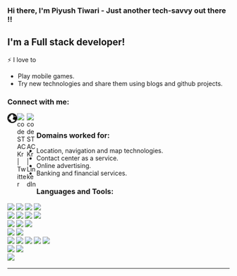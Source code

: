 ### Hi there, I'm Piyush Tiwari - Just another tech-savvy out there !!

## I'm a Full stack developer!
⚡ I love to 
- Play mobile games. 
- Try new technologies and share them using blogs and github projects.

### Connect with me:

[<img align="left" alt="codeSTACKr.com" width="22px" src="https://raw.githubusercontent.com/iconic/open-iconic/master/svg/globe.svg" />][website]
[<img align="left" alt="codeSTACKr | Twitter" width="22px" src="https://cdn.jsdelivr.net/npm/simple-icons@v3/icons/twitter.svg" />][twitter]
[<img align="left" alt="codeSTACKr | LinkedIn" width="22px" src="https://cdn.jsdelivr.net/npm/simple-icons@v3/icons/linkedin.svg" />][linkedin]

<br />

### Domains worked for:

- Location, navigation and map technologies.
- Contact center as a service.
- Online advertising.
- Banking and financial services.

### Languages and Tools:

![](https://img.shields.io/badge/OS-Linux-informational?style=flat&logo=linux&logoColor=white&color=2bbc8a)
![](https://img.shields.io/badge/Language-Java-informational?style=flat&logo=java&logoColor=white&color=2bbc8a)
![](https://img.shields.io/badge/Editor-IntelliJ%20IDEA-informational?style=flat&logo=intellij-idea&logoColor=white&color=2bbc8a)
![](https://img.shields.io/badge/Editor-Eclipse-informational?style=flat&logo=eclipse&logoColor=white&color=2bbc8a)
<br />
![](https://img.shields.io/badge/VCS-Git-informational?style=flat&logo=git&logoColor=white&color=2bbc8a)
![](https://img.shields.io/badge/VCS-Bitbucket-informational?style=flat&logo=bitbucket&logoColor=white&color=2bbc8a)
![](https://img.shields.io/badge/Collaboration-Confluence-informational?style=flat&logo=confluence&logoColor=white&color=2bbc8a)
![](https://img.shields.io/badge/Project%20Management-JIRA-informational?style=flat&logo=jira&logoColor=white&color=2bbc8a)
<br />
![](https://img.shields.io/badge/Framework-Spring-informational?style=flat&logo=spring&logoColor=white&color=2bbc8a)
![](https://img.shields.io/badge/Framework-AngularJS-informational?style=flat&logo=angularjs&logoColor=white&color=2bbc8a)
![](https://img.shields.io/badge/Framework-React-informational?style=flat&logo=react&logoColor=white&color=2bbc8a)
<br />
![](https://img.shields.io/badge/Testing-Cucumber-informational?style=flat&logoColor=white&color=2bbc8a)
![](https://img.shields.io/badge/Testing-Karate-informational?style=flat&logoColor=white&color=2bbc8a)
<br />
![](https://img.shields.io/badge/Database-MySQL-informational?style=flat&logo=mysql&logoColor=white&color=2bbc8a)
![](https://img.shields.io/badge/Database-PostgreSQL-informational?style=flat&logo=postgresql&logoColor=white&color=2bbc8a)
![](https://img.shields.io/badge/Database-ElasticSearch-informational?style=flat&logo=ElasticSearch&logoColor=white&color=2bbc8a)
![](https://img.shields.io/badge/Database-AWS%20Dynamo%20DB-informational?style=flat&logo=amazon&logoColor=white&color=2bbc8a)
![](https://img.shields.io/badge/Database-Redis-informational?style=flat&logo=redis&logoColor=white&color=2bbc8a)
<br />
![](https://img.shields.io/badge/Deployment-docker-informational?style=flat&logo=docker&logoColor=white&color=2bbc8a)
![](https://img.shields.io/badge/Deployment-kubernetes-informational?style=flat&logo=kubernetes&logoColor=white&color=2bbc8a)
<br />
![](https://img.shields.io/badge/Cloud-AWS-informational?style=flat&logo=amazon&logoColor=white&color=2bbc8a)

---

[website]: https://executeitwithease.blogspot.com/
[twitter]: https://twitter.com/piyusht2929
[linkedin]: https://www.linkedin.com/in/piyush-tiwari-8291952b/
